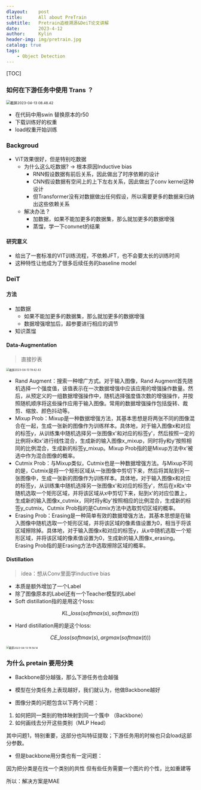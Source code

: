 ```yaml
---
dlayout:    post
title:      All about PreTrain
subtitle:   Pretrain追根溯源&DeiT论文讲解
date:       2023-4-12
author:     Kylin
header-img: img/pretrain.jpg
catalog: true
tags:
    - Object Detection
---
```




[TOC]

### 如何在下游任务中使用 Trans ？

<img src="http://kylinhub.oss-cn-shanghai.aliyuncs.com/uPic/%E6%88%AA%E5%B1%8F2023-04-13%2008.48.42.png" alt="截屏2023-04-13 08.48.42" style="zoom:67%;" />

- 在代码中用swin 替换原本的r50
- 下载训练好的权重
- load权重开始训练



### Backgroud

- ViT效果很好，但是特别吃数据
  - 为什么这么吃数据? -> 根本原因Inductive bias 
    - RNN假设数据有前后关系，因此做出了时序依赖的设计
    - CNN假设数据有空间上的上下左右关系，因此做出了conv kernel这种设计
    - 但Transformer没有对数据做出任何假设，所以需要更多的数据来归纳出这些依赖关系
  - 解决办法 ?
    - 加数据，如果不能加更多的数据集，那么就加更多的数据增强
    - 蒸馏，学一下convnet的结果

#### 研究意义

- 给出了一套标准的VIT训练流程，不依赖JFT，也不会要太长的训练时间
- 这种特性让他成为了很多后续任务的baseline model



### DeiT

#### 方法

- 加数据
  - 如果不能加更多的数据集，那么就加更多的数据增强 
  - 数据增强增加后，超参要进行相应的调节
- 知识蒸馏

#### Data-Augmentation

> 直接抄表

<img src="http://kylinhub.oss-cn-shanghai.aliyuncs.com/uPic/%E6%88%AA%E5%B1%8F2023-04-13%2019.42.43.png" alt="截屏2023-04-13 19.42.43" style="zoom:50%;" />

- Rand Augment：搜索一种增广方式。对于输入图像，Rand Augment首先随机选择一个强度值，该值表示在一次数据增强中应该应用的增强操作数量。然后，从预定义的一组数据增强操作中，随机选择强度值次数的增强操作，并按照随机顺序将这些操作应用于输入图像。常用的数据增强操作包括旋转、裁剪、缩放、颜色抖动等。
- Mixup Prob：Mixup是一种数据增强方法，其基本思想是将两张不同的图像混合在一起，生成一张新的图像作为训练样本。具体地，对于输入图像x和对应的标签y，从训练集中随机选择另一张图像x'和对应的标签y'，然后按照一定的比例将x和x'进行线性混合，生成新的输入图像x_mixup，同时将y和y'按照相同的比例混合，生成新的标签y_mixup。Mixup Prob指的是Mixup方法中x'被选中作为混合图像的概率。
- Cutmix Prob：与Mixup类似，Cutmix也是一种数据增强方法。与Mixup不同的是，Cutmix是将一个矩形区域从一张图像中剪切下来，然后将其贴到另一张图像中，生成一张新的图像作为训练样本。具体地，对于输入图像x和对应的标签y，从训练集中随机选择另一张图像x'和对应的标签y'，然后在x和x'中随机选取一个矩形区域，并将该区域从x中剪切下来，贴到x'的对应位置上，生成新的输入图像x_cutmix，同时将y和y'按照相应的比例混合，生成新的标签y_cutmix。Cutmix Prob指的是Cutmix方法中选取剪切区域的概率。
- Erasing Prob：Erasing是一种简单有效的数据增强方法，其基本思想是在输入图像中随机选取一个矩形区域，并将该区域的像素值设置为0，相当于将该区域擦除掉。具体地，对于输入图像x和对应的标签y，从x中随机选取一个矩形区域，并将该区域的像素值设置为0，生成新的输入图像x_erasing。Erasing Prob指的是Erasing方法中选取擦除区域的概率。

#### Distillation 

> idea：想从Conv里面学inductive bias

- 本质是额外增加了一个Label
- 除了图像原本的Label还有一个Teacher模型的Label
- Soft distillation指的是用这个loss: 

$$
KL\_loss(softmax(s), softmax(t))
$$



- Hard distillation用的是这个loss:

$$
CE\_loss(softmax(s), argmax(softmax(t)))
$$

<img src="http://kylinhub.oss-cn-shanghai.aliyuncs.com/uPic/%E6%88%AA%E5%B1%8F2023-04-13%2019.56.14.png" alt="截屏2023-04-13 19.56.14" style="zoom:47%;" />



### 为什么 pretain 要用分类

- Backbone部分越强，那么下游任务也会越强

- 模型在分类任务上表现越好，我们就认为，他做Backbone越好



- 图像分类的问题包含以下两个问题：

1. 如何把同一类别的物体映射到同一个簇中 （Backbone）
2. 如何画线去分开这些类别（MLP Head）

其中问题1，特别重要，这部分也叫特征提取；下游任务用的时候也只会load这部分参数。



- 但是backbone用分类也有一定问题：

因为把分类是在找一个类别的共性 但有些任务需要一个图片的个性，比如重建等

所以：解决方案是MAE
